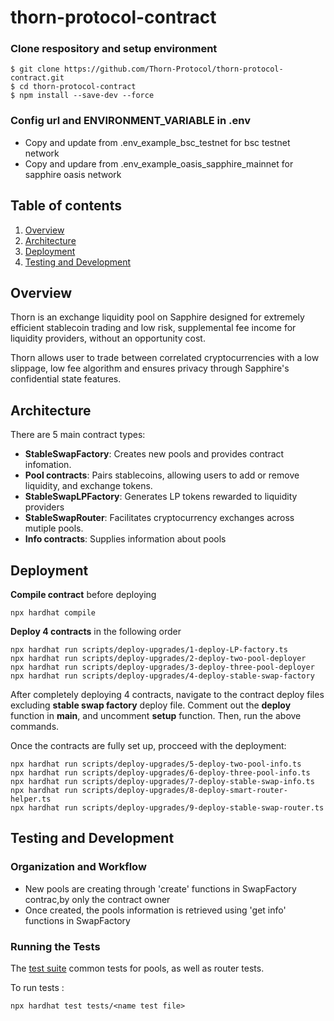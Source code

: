 # thorn-protocol-contract

### Clone respository and setup environment
```
$ git clone https://github.com/Thorn-Protocol/thorn-protocol-contract.git
$ cd thorn-protocol-contract 
$ npm install --save-dev --force
```
### Config url and ENVIRONMENT_VARIABLE in .env
- Copy and update from .env_example_bsc_testnet for bsc testnet network 
- Copy and updare from .env_example_oasis_sapphire_mainnet for sapphire oasis network 


## Table of contents 
1. [Overview](#overview)
2. [Architecture](#architecture)
3. [Deployment](#deployment)
4. [Testing and Development](#testing-and-development)


## Overview 
Thorn is an exchange liquidity pool on Sapphire designed for extremely efficient stablecoin trading and low risk, supplemental fee income for liquidity providers, without an opportunity cost.

Thorn allows user to trade between correlated cryptocurrencies with a low slippage, low fee algorithm and ensures privacy through Sapphire's confidential state features.

## Architecture
There are 5 main contract types: 
+ **StableSwapFactory**: Creates new pools and provides contract infomation.
+ **Pool contracts**: Pairs stablecoins, allowing users to add or remove liquidity, and exchange tokens.
+ **StableSwapLPFactory**: Generates LP tokens rewarded to liquidity providers
+ **StableSwapRouter**: Facilitates cryptocurrency exchanges across mutiple pools.
+ **Info contracts**: Supplies information about pools

## Deployment

**Compile contract**  before deploying
```
npx hardhat compile
```
**Deploy  4 contracts** in the following order 
```
npx hardhat run scripts/deploy-upgrades/1-deploy-LP-factory.ts
npx hardhat run scripts/deploy-upgrades/2-deploy-two-pool-deployer
npx hardhat run scripts/deploy-upgrades/3-deploy-three-pool-deployer
npx hardhat run scripts/deploy-upgrades/4-deploy-stable-swap-factory 
```
After completely deploying 4 contracts, navigate to the contract deploy files excluding **stable swap factory** deploy file. Comment out the **deploy** function in **main**, and uncomment **setup** function. Then, run the above commands.

Once the contracts are fully set up, procceed with the deployment: 

```
npx hardhat run scripts/deploy-upgrades/5-deploy-two-pool-info.ts
npx hardhat run scripts/deploy-upgrades/6-deploy-three-pool-info.ts
npx hardhat run scripts/deploy-upgrades/7-deploy-stable-swap-info.ts
npx hardhat run scripts/deploy-upgrades/8-deploy-smart-router-helper.ts
npx hardhat run scripts/deploy-upgrades/9-deploy-stable-swap-router.ts
```

## Testing and Development

### Organization and Workflow

* New pools are creating through 'create' functions in SwapFactory contrac,by only the contract owner
* Once created, the pools information is  retrieved using 'get info' functions in SwapFactory 


### Running the Tests

The [test suite](tests) common tests for pools, as well as router tests.

To run tests : 

```
npx hardhat test tests/<name test file>
```





